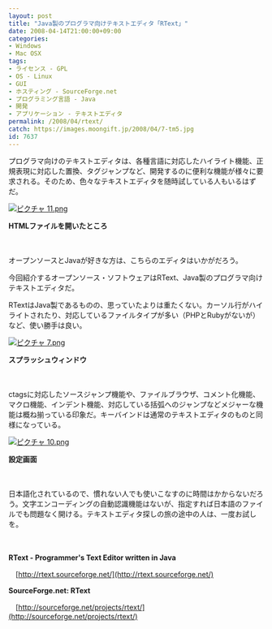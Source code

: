```yaml
---
layout: post
title: "Java製のプログラマ向けテキストエディタ「RText」"
date: 2008-04-14T21:00:00+09:00
categories:
- Windows
- Mac OSX
tags: 
- ライセンス - GPL
- OS - Linux
- GUI
- ホスティング - SourceForge.net
- プログラミング言語 - Java
- 開発
- アプリケーション - テキストエディタ
permalink: /2008/04/rtext/
catch: https://images.moongift.jp/2008/04/7-tm5.jpg
id: 7637
---
```

プログラマ向けのテキストエディタは、各種言語に対応したハイライト機能、正規表現に対応した置換、タグジャンプなど、開発するのに便利な機能が様々に要求される。そのため、色々なテキストエディタを随時試している人もいるはずだ。

  

[![ピクチャ 11.png](https://images.moongift.jp/2008/04/11-tm4.jpg)](https://images.moongift.jp/2008/04/115.jpg)  
  
**HTMLファイルを開いたところ**

  

　

  

オープンソースとJavaが好きな方は、こちらのエディタはいかがだろう。

  

今回紹介するオープンソース・ソフトウェアはRText、Java製のプログラマ向けテキストエディタだ。

  
  
<!--more-->  

RTextはJava製であるものの、思っていたよりは重たくない。カーソル行がハイライトされたり、対応しているファイルタイプが多い（PHPとRubyがないが）など、使い勝手は良い。

  

[![ピクチャ 7.png](https://images.moongift.jp/2008/04/7-tm5.jpg)](https://images.moongift.jp/2008/04/75.jpg)  
  
**スプラッシュウィンドウ**

  

　

  

ctagsに対応したソースジャンプ機能や、ファイルブラウザ、コメント化機能、マクロ機能、インデント機能、対応している括弧へのジャンプなどメジャーな機能は概ね揃っている印象だ。キーバインドは通常のテキストエディタのものと同様になっている。

  

[![ピクチャ 10.png](https://images.moongift.jp/2008/04/10-tm5.jpg)](https://images.moongift.jp/2008/04/105.jpg)  
  
**設定画面**

  

　

  

日本語化されているので、慣れない人でも使いこなすのに時間はかからないだろう。文字エンコーディングの自動認識機能はないが、指定すれば日本語のファイルでも問題なく開ける。テキストエディタ探しの旅の途中の人は、一度お試しを。

  

　

  

**RText - Programmer's Text Editor written in Java**  
  
　[http://rtext.sourceforge.net/](http://rtext.sourceforge.net/)

  

**SourceForge.net: RText**  
  
　[http://sourceforge.net/projects/rtext/](http://sourceforge.net/projects/rtext/)

  
